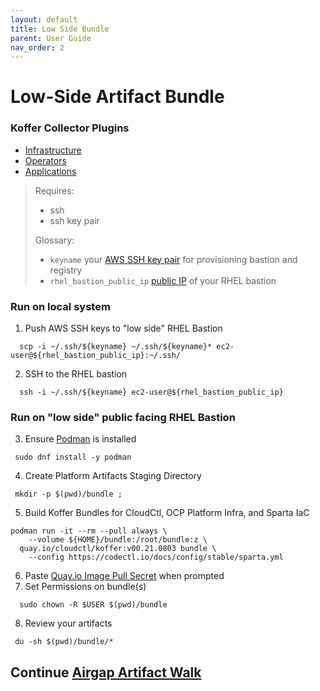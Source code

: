 ```yaml
---
layout: default
title: Low Side Bundle
parent: User Guide
nav_order: 2
---
```


# Low-Side Artifact Bundle
### Koffer Collector Plugins
  - [Infrastructure]    
  - [Operators]    
  - [Applications]    
    
> Requires:
>  - ssh
>  - ssh key pair
>    
> Glossary:
>  - `keyname` your [AWS SSH key pair](https://console.amazonaws-us-gov.com/ec2/home?#KeyPairs) for provisioning bastion and registry
>  - `rhel_bastion_public_ip` [public IP](https://console.amazonaws-us-gov.com/ec2/home?#Instances) of your RHEL bastion
    
### Run on local system

  1. Push AWS SSH keys to "low side" RHEL Bastion
```
  scp -i ~/.ssh/${keyname} ~/.ssh/${keyname}* ec2-user@${rhel_bastion_public_ip}:~/.ssh/
```
  2. SSH to the RHEL bastion
```
  ssh -i ~/.ssh/${keyname} ec2-user@${rhel_bastion_public_ip}
```
    
### Run on "low side" public facing RHEL Bastion

  3. Ensure [Podman](https://podman.io/getting-started/installation.html) is installed
```
 sudo dnf install -y podman
```
  4. Create Platform Artifacts Staging Directory
```
 mkdir -p $(pwd)/bundle ;
```
  5. Build Koffer Bundles for CloudCtl, OCP Platform Infra, and Sparta IaC
```
podman run -it --rm --pull always \
    --volume ${HOME}/bundle:/root/bundle:z \
  quay.io/cloudctl/koffer:v00.21.0803 bundle \
    --config https://codectl.io/docs/config/stable/sparta.yml
```
  6. Paste [Quay.io Image Pull Secret] when prompted    
  7. Set Permissions on bundle(s)
```
  sudo chown -R $USER $(pwd)/bundle
```
  8. Review your artifacts
```
 du -sh $(pwd)/bundle/*
```
    
## Continue [Airgap Artifact Walk](https://codectl.io/docs/user-guide/airgap)    
[Operators]:https://github.com/CodeSparta/collector-operators
[Applications]:https://github.com/CodeSparta/collector-apps
[Infrastructure]:https://github.com/CodeSparta/collector-infra
[Quay.io Image Pull Secret]:https://cloud.redhat.com/openshift/install/metal/user-provisioned
